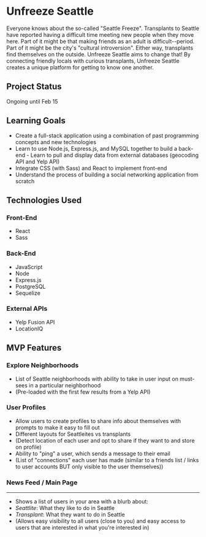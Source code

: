 # Unfreeze Seattle

Everyone knows about the so-called "Seattle Freeze". Transplants to Seattle have reported having a difficult time meeting new people when they move here. Part of it might be that making friends as an adult is difficult--period. Part of it might be the city's "cultural introversion". Either way, transplants find themselves on the outside. Unfreeze Seattle aims to change that! By connecting friendly locals with curious transplants, Unfreeze Seattle creates a unique platform for getting to know one another.

## Project Status

Ongoing until Feb 15

## Learning Goals
- Create a full-stack application using a combination of past programming concepts and new technologies
- Learn to use Node.js, Express.js, and MySQL together to build a back-end - Learn to pull and display data from external databases (geocoding API and Yelp API)
- Integrate CSS (with Sass) and React to implement front-end
- Understand the process of building a social networking application from scratch

## Technologies Used

### Front-End
- React
- Sass
### Back-End
- JavaScript
- Node
- Express.js
- PostgreSQL
- Sequelize
### External APIs
- Yelp Fusion API
- LocationIQ

## MVP Features

### Explore Neighborhoods
- List of Seattle neighborhoods with ability to take in user input on must-sees in a particular neighborhood
- (Pre-loaded with the first few results from a Yelp API)

### User Profiles

- Allow users to create profiles to share info about themselves with prompts to make it easy to fill out
- Different layouts for Seattleites vs transplants
- (Detect location of each user and opt to share if they want to and store on profile)
- Ability to "ping" a user, which sends a message to their email
- (List of "connections" each user has made (similar to a friends list / links to user accounts BUT only visible to the user themselves))

### News Feed / Main Page
---
- Shows a list of users in your area with a blurb about:
- _Seattlite_: What they like to do in Seattle
- _Transplant_: What they want to do in Seattle
- (Allows easy visibility to all users (close to you) and easy access to users that are interested in what you're interested in)